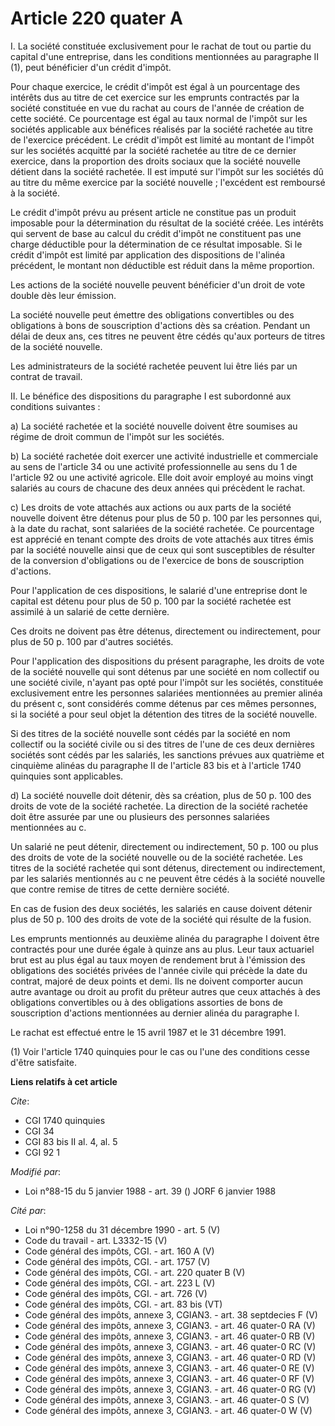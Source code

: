 # Article 220 quater A

I. La société constituée exclusivement pour le rachat de tout ou partie du capital d'une entreprise, dans les conditions
mentionnées au paragraphe II (1), peut bénéficier d'un crédit d'impôt.

Pour chaque exercice, le crédit d'impôt est égal à un pourcentage des intérêts dus au titre de cet exercice sur les emprunts
contractés par la société constituée en vue du rachat au cours de l'année de création de cette société. Ce pourcentage est
égal au taux normal de l'impôt sur les sociétés applicable aux bénéfices réalisés par la société rachetée au titre de
l'exercice précédent. Le crédit d'impôt est limité au montant de l'impôt sur les sociétés acquitté par la société rachetée au
titre de ce dernier exercice, dans la proportion des droits sociaux que la société nouvelle détient dans la société rachetée.
Il est imputé sur l'impôt sur les sociétés dû au titre du même exercice par la société nouvelle ; l'excédent est remboursé à
la société.

Le crédit d'impôt prévu au présent article ne constitue pas un produit imposable pour la détermination du résultat de la
société créée. Les intérêts qui servent de base au calcul du crédit d'impôt ne constituent pas une charge déductible pour la
détermination de ce résultat imposable. Si le crédit d'impôt est limité par application des dispositions de l'alinéa
précédent, le montant non déductible est réduit dans la même proportion.

Les actions de la société nouvelle peuvent bénéficier d'un droit de vote double dès leur émission.

La société nouvelle peut émettre des obligations convertibles ou des obligations à bons de souscription d'actions dès sa
création. Pendant un délai de deux ans, ces titres ne peuvent être cédés qu'aux porteurs de titres de la société nouvelle.

Les administrateurs de la société rachetée peuvent lui être liés par un contrat de travail.

II. Le bénéfice des dispositions du paragraphe I est subordonné aux conditions suivantes :

a) La société rachetée et la société nouvelle doivent être soumises au régime de droit commun de l'impôt sur les sociétés.

b) La société rachetée doit exercer une activité industrielle et commerciale au sens de l'article 34 ou une activité
professionnelle au sens du 1 de l'article 92 ou une activité agricole. Elle doit avoir employé au moins vingt salariés au
cours de chacune des deux années qui précèdent le rachat.

c) Les droits de vote attachés aux actions ou aux parts de la société nouvelle doivent être détenus pour plus de 50 p. 100
par les personnes qui, à la date du rachat, sont salariées de la société rachetée. Ce pourcentage est apprécié en tenant
compte des droits de vote attachés aux titres émis par la société nouvelle ainsi que de ceux qui sont susceptibles de
résulter de la conversion d'obligations ou de l'exercice de bons de souscription d'actions.

Pour l'application de ces dispositions, le salarié d'une entreprise dont le capital est détenu pour plus de 50 p. 100 par la
société rachetée est assimilé à un salarié de cette dernière.

Ces droits ne doivent pas être détenus, directement ou indirectement, pour plus de 50 p. 100 par d'autres sociétés.

Pour l'application des dispositions du présent paragraphe, les droits de vote de la société nouvelle qui sont détenus par une
société en nom collectif ou une société civile, n'ayant pas opté pour l'impôt sur les sociétés, constituée exclusivement
entre les personnes salariées mentionnées au premier alinéa du présent c, sont considérés comme détenus par ces mêmes
personnes, si la société a pour seul objet la détention des titres de la société nouvelle.

Si des titres de la société nouvelle sont cédés par la société en nom collectif ou la société civile ou si des titres de
l'une de ces deux dernières sociétés sont cédés par les salariés, les sanctions prévues aux quatrième et cinquième alinéas du
paragraphe II de l'article 83 bis et à l'article 1740 quinquies sont applicables.

d) La société nouvelle doit détenir, dès sa création, plus de 50 p. 100 des droits de vote de la société rachetée. La
direction de la société rachetée doit être assurée par une ou plusieurs des personnes salariées mentionnées au c.

Un salarié ne peut détenir, directement ou indirectement, 50 p. 100 ou plus des droits de vote de la société nouvelle ou de
la société rachetée. Les titres de la société rachetée qui sont détenus, directement ou indirectement, par les salariés
mentionnés au c ne peuvent être cédés à la société nouvelle que contre remise de titres de cette dernière société.

En cas de fusion des deux sociétés, les salariés en cause doivent détenir plus de 50 p. 100 des droits de vote de la société
qui résulte de la fusion.

Les emprunts mentionnés au deuxième alinéa du paragraphe I doivent être contractés pour une durée égale à quinze ans au plus.
Leur taux actuariel brut est au plus égal au taux moyen de rendement brut à l'émission des obligations des sociétés privées
de l'année civile qui précède la date du contrat, majoré de deux points et demi. Ils ne doivent comporter aucun autre
avantage ou droit au profit du prêteur autres que ceux attachés à des obligations convertibles ou à des obligations assorties
de bons de souscription d'actions mentionnées au dernier alinéa du paragraphe I.

Le rachat est effectué entre le 15 avril 1987 et le 31 décembre  1991.

(1) Voir l'article 1740 quinquies pour le cas ou l'une des conditions cesse d'être satisfaite.

**Liens relatifs à cet article**

_Cite_:

  - CGI 1740 quinquies
  - CGI 34
  - CGI 83 bis II al. 4, al. 5
  - CGI 92 1

_Modifié par_:

  - Loi n°88-15 du 5 janvier 1988 - art. 39 () JORF 6 janvier 1988

_Cité par_:

  - Loi n°90-1258 du 31 décembre 1990 - art. 5 (V)
  - Code du travail - art. L3332-15 (V)
  - Code général des impôts, CGI. - art. 160 A (V)
  - Code général des impôts, CGI. - art. 1757 (V)
  - Code général des impôts, CGI. - art. 220 quater B (V)
  - Code général des impôts, CGI. - art. 223 L (V)
  - Code général des impôts, CGI. - art. 726 (V)
  - Code général des impôts, CGI. - art. 83 bis (VT)
  - Code général des impôts, annexe 3, CGIAN3. - art. 38 septdecies F (V)
  - Code général des impôts, annexe 3, CGIAN3. - art. 46 quater-0 RA (V)
  - Code général des impôts, annexe 3, CGIAN3. - art. 46 quater-0 RB (V)
  - Code général des impôts, annexe 3, CGIAN3. - art. 46 quater-0 RC (V)
  - Code général des impôts, annexe 3, CGIAN3. - art. 46 quater-0 RD (V)
  - Code général des impôts, annexe 3, CGIAN3. - art. 46 quater-0 RE (V)
  - Code général des impôts, annexe 3, CGIAN3. - art. 46 quater-0 RF (V)
  - Code général des impôts, annexe 3, CGIAN3. - art. 46 quater-0 RG (V)
  - Code général des impôts, annexe 3, CGIAN3. - art. 46 quater-0 S (V)
  - Code général des impôts, annexe 3, CGIAN3. - art. 46 quater-0 W (V)
